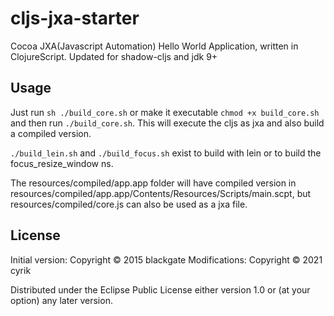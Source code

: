 # cljs-jxa-starter

Cocoa JXA(Javascript Automation) Hello World Application, written in
ClojureScript.
Updated for shadow-cljs and jdk 9+

## Usage

Just run `sh ./build_core.sh` or make it executable `chmod +x build_core.sh` and then run
`./build_core.sh`. This will execute the cljs as jxa and also build a compiled version.

`./build_lein.sh` and `./build_focus.sh` exist to build with lein or to build the focus_resize_window ns.

The resources/compiled/app.app folder will have compiled version in resources/compiled/app.app/Contents/Resources/Scripts/main.scpt,
but resources/compiled/core.js can also be used as a jxa file.

## License

Initial version: Copyright © 2015 blackgate
Modifications: Copyright © 2021 cyrik

Distributed under the Eclipse Public License either version 1.0 or (at
your option) any later version.
